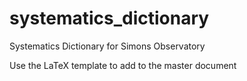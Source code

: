 # systematics_dictionary
Systematics Dictionary for Simons Observatory

Use the LaTeX template to add to the master document
